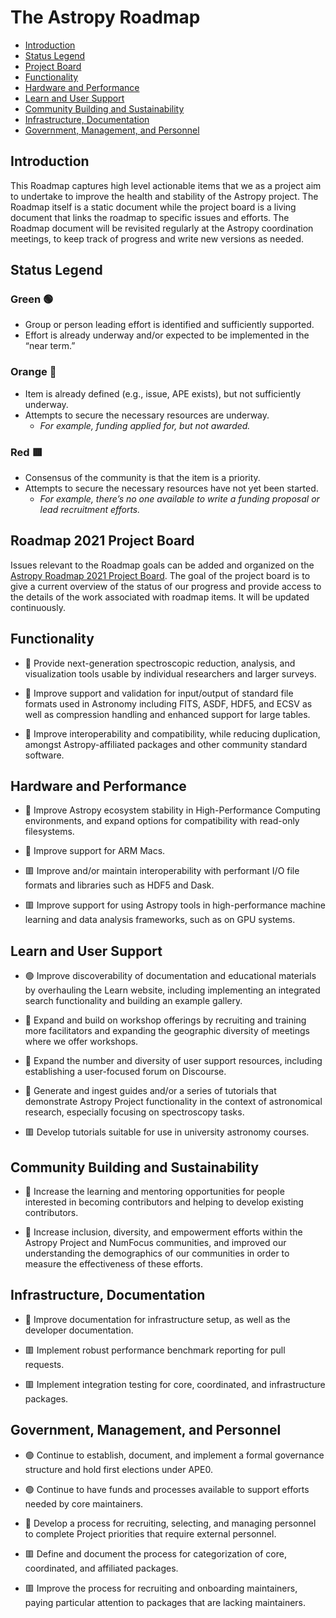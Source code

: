 # The Astropy Roadmap

- [Introduction](#Introduction)
- [Status Legend](#Status-Legend)
- [Project Board](#Roadmap-2021-Project-Board)
- [Functionality](#Functionality)
- [Hardware and Performance](#Hardware-and-Performance)
- [Learn and User Support](#Learn-and-User-Support)
- [Community Building and Sustainability](#Community-Building-and-Sustainability)
- [Infrastructure, Documentation](#Infrastructure-Documentation)
- [Government, Management, and Personnel](#government-management-and-personnel)

## Introduction

This Roadmap captures high level actionable items that we as a project aim to undertake to improve the health and stability of the Astropy project. The Roadmap itself is a static document while the project board is a living document that links the roadmap to specific issues and efforts. The Roadmap document will be revisited regularly at the Astropy coordination meetings, to keep track of progress and write new versions as needed.

## Status Legend

### Green :green_circle:
- Group or person leading effort is identified and sufficiently supported.
- Effort is already underway and/or expected to be implemented in the “near term.”

### Orange :large_orange_diamond:    
- Item is already defined (e.g., issue, APE exists), but not sufficiently underway.
- Attempts to secure the necessary resources are underway. 
  - *For example, funding applied for, but not awarded.*
  
### Red :red_square:  
- Consensus of the community is that the item is a priority.
- Attempts to secure the necessary resources have not yet been started.
  - *For example, there’s no one available to write a funding proposal or lead recruitment efforts.*
  
## Roadmap 2021 Project Board

Issues relevant to the Roadmap goals can be added and organized on the [Astropy Roadmap 2021 Project Board](https://github.com/orgs/astropy/projects/7). The goal of the project board is to give a current overview of the status of our progress and provide access to the details of the work associated with roadmap items. It will be updated continuously.

## Functionality

- :large_orange_diamond: Provide next-generation spectroscopic reduction, analysis, and visualization tools usable by individual researchers and larger surveys.

- :large_orange_diamond: Improve support and validation for input/output of standard file formats used in Astronomy including FITS, ASDF, HDF5, and ECSV as well as compression handling and enhanced support for large tables.

- :large_orange_diamond: Improve interoperability and compatibility, while reducing duplication, amongst Astropy-affiliated packages and other community standard software.

## Hardware and Performance

- :large_orange_diamond: Improve Astropy ecosystem stability in High-Performance Computing environments, and expand options for compatibility with read-only filesystems.

- :large_orange_diamond: Improve support for ARM Macs.

- :red_square: Improve and/or maintain interoperability with performant I/O file formats and libraries such as HDF5 and Dask.

- :red_square: Improve support for using Astropy tools in high-performance machine learning and data analysis frameworks, such as on GPU systems.

## Learn and User Support 

- :green_circle: Improve discoverability of documentation and educational materials by overhauling the Learn website, including implementing an integrated search functionality and building an example gallery.

- :large_orange_diamond: Expand and build on workshop offerings by recruiting and training more facilitators and expanding the geographic diversity of meetings where we offer workshops. 

- :large_orange_diamond: Expand the number and diversity of user support resources, including establishing a user-focused forum on Discourse.

- :large_orange_diamond: Generate and ingest guides and/or a series of tutorials that demonstrate Astropy Project functionality in the context of astronomical research, especially focusing on spectroscopy tasks.

- :red_square: Develop tutorials suitable for use in university astronomy courses. 

## Community Building and Sustainability

- :large_orange_diamond: Increase the learning and mentoring opportunities for people interested in becoming contributors and helping to develop existing contributors.

- :large_orange_diamond: Increase inclusion, diversity, and empowerment efforts within the Astropy Project and NumFocus communities, and improved our understanding the demographics of our communities in order to measure the effectiveness of these efforts.

## Infrastructure, Documentation

- :large_orange_diamond: Improve documentation for infrastructure setup, as well as the developer documentation.

- :red_square: Implement robust performance benchmark reporting for pull requests.

- :red_square: Implement integration testing for core, coordinated, and infrastructure packages.

## Government, Management, and Personnel

- :green_circle: Continue to establish, document, and implement a formal governance structure and hold first elections under APE0.

- :green_circle: Continue to have funds and processes available to support efforts needed by core maintainers.

- :large_orange_diamond: Develop a process for recruiting, selecting, and managing personnel to complete Project priorities that require external personnel.

- :red_square: Define and document the process for categorization of core, coordinated, and affiliated packages.

- :red_square: Improve the process for recruiting and onboarding maintainers, paying particular attention to packages that are lacking maintainers.

  


